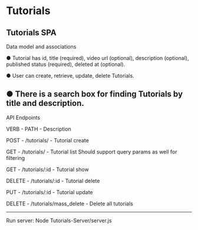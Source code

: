 # Tutorials
 Tutorials SPA
-------------------------------------------

Data model and associations

● Tutorial has id, title (required), video url (optional), description (optional), published
status (required), deleted at (optional).

● User can create, retrieve, update, delete Tutorials.

● There is a search box for finding Tutorials by title and description.
-------------------------------------------

API Endpoints



VERB - PATH - Description

POST - /tutorials/ - Tutorial create

GET - /tutorials/ - Tutorial list
Should support query params as well for filtering

GET - /tutorials/:id - Tutorial show

DELETE - /tutorials/:id - Tutorial delete

PUT - /tutorials/:id - Tutorial update

DELETE - /tutorials/mass_delete - Delete all tutorials



-------------------------------------------
Run server: Node Tutorials-Server/server.js
